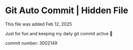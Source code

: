 # Git Auto Commit | Hidden File

This file was added Feb 12, 2025

Just for fun and keeping my daily git commit active 🤪

commit number: 3002149
